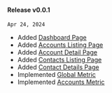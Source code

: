 #### Release v0.0.1

`Apr 24, 2024`

- Added [Dashboard Page](/)
- Added [Accounts Listing Page](/customer-insights/accounts)
- Added [Account Detail Page](/customer-insights/accounts/556)
- Added [Contacts Listing Page](/customer-insights/contacts)
- Added [Contact Details Page](/customer-insights/contacts/219985)
- Implemented [Global Metric](/customer-insights)
- Implemented [Accounts Metric](/customer-insights/accounts)
  